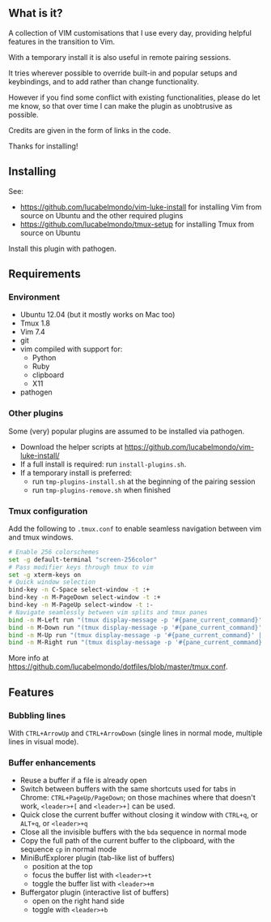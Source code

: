 What is it?
-----------

A collection of VIM customisations that I use every day, providing helpful
features in the transition to Vim.

With a temporary install it is also useful in remote pairing sessions.

It tries wherever possible to override built-in and popular setups and
keybindings, and to add rather than change functionality.

However if you find some conflict with existing functionalities, please do let
me know, so that over time I can make the plugin as unobtrusive as possible.

Credits are given in the form of links in the code.

Thanks for installing!

Installing
----------

See:

* <https://github.com/lucabelmondo/vim-luke-install> for installing Vim from
source on Ubuntu and the other required plugins
* <https://github.com/lucabelmondo/tmux-setup> for installing Tmux from source
on Ubuntu

Install this plugin with pathogen.

Requirements
------------

### Environment

* Ubuntu 12.04 (but it mostly works on Mac too)
* Tmux 1.8
* Vim 7.4
* git
* vim compiled with support for:
  * Python
  * Ruby
  * clipboard
  * X11
* pathogen

### Other plugins

Some (very) popular plugins are assumed to be installed via pathogen.
* Download the helper scripts at <https://github.com/lucabelmondo/vim-luke-install/>
* If a full install is required: run `install-plugins.sh`.
* If a temporary install is preferred:
  * run `tmp-plugins-install.sh` at the beginning of the pairing session
  * run `tmp-plugins-remove.sh` when finished

### Tmux configuration

Add the following to `.tmux.conf` to enable seamless navigation between vim and
tmux windows.

```sh
# Enable 256 colorschemes
set -g default-terminal "screen-256color"
# Pass modifier keys through tmux to vim
set -g xterm-keys on
# Quick window selection
bind-key -n C-Space select-window -t :+
bind-key -n M-PageDown select-window -t :+
bind-key -n M-PageUp select-window -t :-
# Navigate seamlessly between vim splits and tmux panes
bind -n M-Left run "(tmux display-message -p '#{pane_current_command}' | grep -iq vim && tmux send-keys M-Left) || tmux select-pane -L"
bind -n M-Down run "(tmux display-message -p '#{pane_current_command}' | grep -iq vim && tmux send-keys M-Down) || tmux select-pane -D"
bind -n M-Up run "(tmux display-message -p '#{pane_current_command}' | grep -iq vim && tmux send-keys M-Up) || tmux select-pane -U"
bind -n M-Right run "(tmux display-message -p '#{pane_current_command}' | grep -iq vim && tmux send-keys M-Right) || tmux select-pane -R"
```

More info at <https://github.com/lucabelmondo/dotfiles/blob/master/tmux.conf>.

Features
--------

### Bubbling lines

With `CTRL+ArrowUp` and `CTRL+ArrowDown` (single lines in normal mode,
multiple lines in visual mode).

### Buffer enhancements

* Reuse a buffer if a file is already open
* Switch between buffers with the same shortcuts used for tabs in Chrome:
  `CTRL+PageUp/PageDown`;
  on those machines where that doesn't work, `<leader>+[` and `<leader>+]` can
  be used.
* Quick close the current buffer without closing it window with `CTRL+q`, or
  `ALT+q`, or `<leader>+q`
* Close all the invisible buffers with the `bda` sequence in normal mode
* Copy the full path of the current buffer to the clipboard, with the sequence
  `cp` in normal mode
* MiniBufExplorer plugin (tab-like list of buffers)
  - position at the top
  - focus the buffer list with `<leader>+t`
  - toggle the buffer list with `<leader>+m`
* Buffergator plugin (interactive list of buffers)
  - open on the right hand side
  - toggle with `<leader>+b`
